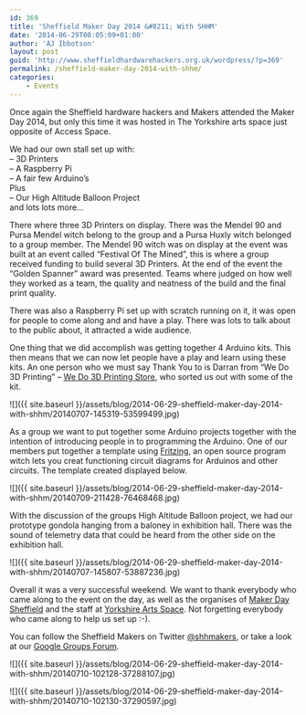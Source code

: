 ```yaml
---
id: 369
title: 'Sheffield Maker Day 2014 &#8211; With SHHM'
date: '2014-06-29T08:05:09+01:00'
author: 'AJ Ibbotson'
layout: post
guid: 'http://www.sheffieldhardwarehackers.org.uk/wordpress/?p=369'
permalink: /sheffield-maker-day-2014-with-shhm/
categories:
    - Events
---
```


Once again the Sheffield hardware hackers and Makers attended the Maker Day 2014, but only this time it was hosted in The Yorkshire arts space just opposite of Access Space.

We had our own stall set up with:  
– 3D Printers  
– A Raspberry Pi  
– A fair few Arduino’s  
Plus  
– Our High Altitude Balloon Project  
and lots lots more…

There where three 3D Printers on display. There was the Mendel 90 and Pursa Mendel witch belong to the group and a Pursa Huxly witch belonged to a group member. The Mendel 90 witch was on display at the event was built at an event called “Festival Of The Mined”, this is where a group received funding to build several 3D Printers. At the end of the event the “Golden Spanner” award was presented. Teams where judged on how well they worked as a team, the quality and neatness of the build and the final print quality.

There was also a Raspberry Pi set up with scratch running on it, it was open for people to come along and and have a play. There was lots to talk about to the public about, it attracted a wide audience.

One thing that we did accomplish was getting together 4 Arduino kits. This then means that we can now let people have a play and learn using these kits. An one person who we must say Thank You to is Darran from “We Do 3D Printing” – [We Do 3D Printing Store](http://stores.ebay.co.uk/We-Do-3D-Printing), who sorted us out with some of the kit.

![]({{ site.baseurl }}/assets/blog/2014-06-29-sheffield-maker-day-2014-with-shhm/20140707-145319-53599499.jpg)

As a group we want to put together some Arduino projects together with the intention of introducing people in to programming the Arduino. One of our members put together a template using [Fritzing](http://fritzing.org/home/), an open source program witch lets you creat functioning circuit diagrams for Arduinos and other circuits. The template created displayed below.

![]({{ site.baseurl }}/assets/blog/2014-06-29-sheffield-maker-day-2014-with-shhm/20140709-211428-76468468.jpg)

With the discussion of the groups High Altitude Balloon project, we had our prototype gondola hanging from a baloney in exhibition hall. There was the sound of telemetry data that could be heard from the other side on the exhibition hall.

![]({{ site.baseurl }}/assets/blog/2014-06-29-sheffield-maker-day-2014-with-shhm/20140707-145807-53887236.jpg)

Overall it was a very successful weekend. We want to thank everybody who came along to the event on the day, as well as the organises of [Maker Day Sheffield](http://makerdaysheffield.com) and the staff at [Yorkshire Arts Space](http://artspace.org.uk). Not forgetting everybody who came along to help us set up :-).

You can follow the Sheffield Makers on Twitter [@shhmakers](https://twitter.com/shhmakers), or take a look at our [Google Groups Forum](https://groups.google.com/forum/m/#!forum/sheffield-hardware-hackers).

![]({{ site.baseurl }}/assets/blog/2014-06-29-sheffield-maker-day-2014-with-shhm/20140710-102128-37288107.jpg)

![]({{ site.baseurl }}/assets/blog/2014-06-29-sheffield-maker-day-2014-with-shhm/20140710-102130-37290597.jpg)

<!--- path/to this posts images is ![]({{ site.baseurl }}/assets/blog/2014-06-29-sheffield-maker-day-2014-with-shhm/ --->